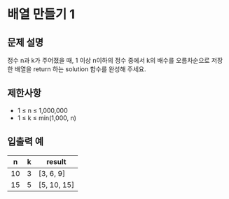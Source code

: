 # 배열 만들기 1

## 문제 설명

정수 n과 k가 주어졌을 때, 1 이상 n이하의 정수 중에서 k의 배수를 오름차순으로 저장한 배열을 return 하는 solution 함수를 완성해 주세요.  


## 제한사항

- 1 ≤ n ≤ 1,000,000
- 1 ≤ k ≤ min(1,000, n)


## 입출력 예

| n  | k | result      |
|----|---|-------------|
| 10 | 3 | [3, 6, 9]   |
| 15 | 5 | [5, 10, 15] |
